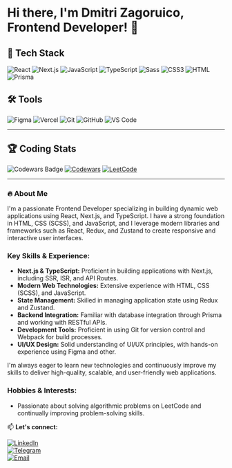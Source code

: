 # Hi there, I'm Dmitri Zagoruico, Frontend Developer! 👋

## 🚀 Tech Stack

![React](https://img.shields.io/badge/React-20232A?style=for-the-badge&logo=react&logoColor=61DAFB)
![Next.js](https://img.shields.io/badge/Next.js-000000?style=for-the-badge&logo=nextdotjs&logoColor=white)
![JavaScript](https://img.shields.io/badge/JavaScript-F7DF1E?style=for-the-badge&logo=javascript&logoColor=black)
![TypeScript](https://img.shields.io/badge/TypeScript-007ACC?style=for-the-badge&logo=typescript&logoColor=white)
![Sass](https://img.shields.io/badge/Sass-CC6699?style=for-the-badge&logo=sass&logoColor=white)
![CSS3](https://img.shields.io/badge/CSS3-1572B6?style=for-the-badge&logo=css3&logoColor=white)
![HTML](https://img.shields.io/badge/HTML-E34F26?style=for-the-badge&logo=html5&logoColor=white)
![Prisma](https://img.shields.io/badge/Prisma-2D3748?style=for-the-badge&logo=prisma&logoColor=white)

## 🛠 Tools

![Figma](https://img.shields.io/badge/Figma-F24E1E?style=for-the-badge&logo=figma&logoColor=white)
![Vercel](https://img.shields.io/badge/Vercel-000000?style=for-the-badge&logo=vercel&logoColor=white)
![Git](https://img.shields.io/badge/Git-F05032?style=for-the-badge&logo=git&logoColor=white)
![GitHub](https://img.shields.io/badge/GitHub-181717?style=for-the-badge&logo=github&logoColor=white)
![VS Code](https://img.shields.io/badge/VSCode-007ACC?style=for-the-badge&logo=visualstudiocode&logoColor=white)

---

## 🏆 Coding Stats
![Codewars Badge](https://www.codewars.com/users/donatio3/badges/small)
[![Codewars](https://img.shields.io/badge/Codewars-B1361E?style=for-the-badge&logo=codewars&logoColor=white)](https://www.codewars.com/users/your-username)
[![LeetCode](https://img.shields.io/badge/LeetCode-FFA116?style=for-the-badge&logo=leetcode&logoColor=black)](https://leetcode.com/your-username)

---

### 🔥 About Me

I'm a passionate Frontend Developer specializing in building dynamic web applications using React, Next.js, and TypeScript.
I have a strong foundation in HTML, CSS (SCSS), and JavaScript, and I leverage modern libraries and frameworks such as React, 
Redux, and Zustand to create responsive and interactive user interfaces.

### Key Skills & Experience:
- **Next.js & TypeScript:** Proficient in building applications with Next.js, including SSR, ISR, and API Routes.
- **Modern Web Technologies:** Extensive experience with HTML, CSS (SCSS), and JavaScript.
- **State Management:** Skilled in managing application state using Redux and Zustand.
- **Backend Integration:** Familiar with database integration through Prisma and working with RESTful APIs.
- **Development Tools:** Proficient in using Git for version control and Webpack for build processes.
- **UI/UX Design:** Solid understanding of UI/UX principles, with hands-on experience using Figma and other.

I'm always eager to learn new technologies and continuously improve my skills to deliver high-quality, scalable, and user-friendly web applications.

### Hobbies & Interests:
- Passionate about solving algorithmic problems on LeetCode and continually improving problem-solving skills.

📫 **Let's connect:**  

[![LinkedIn](https://img.shields.io/badge/LinkedIn-0077B5?style=for-the-badge&logo=linkedin&logoColor=white)](https://www.linkedin.com/feed/)  
[![Telegram](https://img.shields.io/badge/Telegram-26A5E4?style=for-the-badge&logo=telegram&logoColor=white)](https://t.me/dmitriiZago)  
[![Email](https://img.shields.io/badge/Email-D14836?style=for-the-badge&logo=gmail&logoColor=white)](sinatkron@gmail.com)

